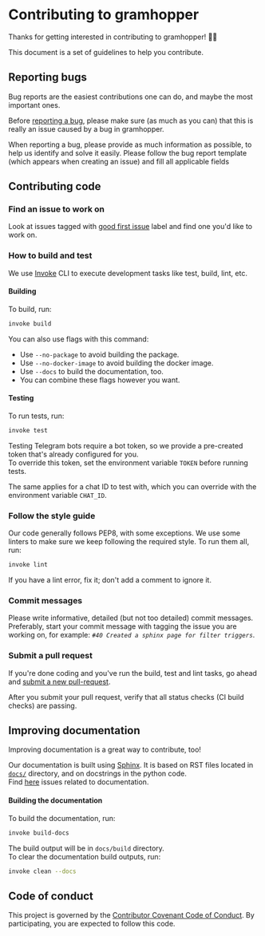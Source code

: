 # Contributing to gramhopper
Thanks for getting interested in contributing to gramhopper! :clap::clap:

This document is a set of guidelines to help you contribute.

## Reporting bugs
Bug reports are the easiest contributions one can do, and maybe the most important ones.

Before [reporting a bug](https://github.com/OrBin/gramhopper/issues/new), please make sure (as much as you can) that
this is really an issue caused by a bug in gramhopper.

When reporting a bug, please provide as much information as possible, to help us identify and solve it easily.
Please follow the bug report template (which appears when creating an issue) and fill all applicable fields

## Contributing code

### Find an issue to work on
Look at issues tagged with [good first issue](https://github.com/OrBin/gramhopper/issues?utf8=%E2%9C%93&q=is%3Aissue+is%3Aopen+label%3A%22good+first+issue%22+) label and find one you'd like to work on.

### How to build and test
We use [Invoke](http://docs.pyinvoke.org) CLI to execute development tasks like test, build, lint, etc.

#### Building
To build, run:
```bash
invoke build
```
You can also use flags with this command:
* Use `--no-package` to avoid building the package.
* Use `--no-docker-image` to avoid building the docker image.
* Use `--docs` to build the documentation, too.
* You can combine these flags however you want.

#### Testing
To run tests, run:
```bash
invoke test
```
Testing Telegram bots require a bot token, so we provide a pre-created token that's already configured for you.<br>
To override this token, set the environment variable `TOKEN` before running tests.

The same applies for a chat ID to test with, which you can override with the environment variable `CHAT_ID`.

### Follow the style guide
Our code generally follows PEP8, with some exceptions.
We use some linters to make sure we keep following the required style. To run them all, run:
```bash
invoke lint
```
If you have a lint error, fix it; don't add a comment to ignore it.

### Commit messages
Please write informative, detailed (but not too detailed) commit messages.
Preferably, start your commit message with tagging the issue you are working on, for example: *`#40 Created a sphinx page for filter triggers`*.

### Submit a pull request
If you're done coding and you've run the build, test and lint tasks, go ahead and [submit a new pull-request](https://github.com/OrBin/gramhopper/compare).

After you submit your pull request, verify that all status checks (CI build checks) are passing.

## Improving documentation
Improving documentation is a great way to contribute, too!

Our documentation is built using [Sphinx](http://www.sphinx-doc.org/).
It is based on RST files located in [`docs/`](https://github.com/OrBin/gramhopper/tree/dev/docs/source) directory, and on docstrings in the python code.<br>
Find [here](https://github.com/OrBin/gramhopper/issues?utf8=%E2%9C%93&q=is%3Aissue+is%3Aopen+label%3Adocumentation+) issues related to documentation.

#### Building the documentation
To build the documentation, run:
```bash
invoke build-docs
```
The build output will be in `docs/build` directory.<br>
To clear the documentation build outputs, run:
```bash
invoke clean --docs
```

## Code of conduct
This project is governed by the [Contributor Covenant Code of Conduct](CODE_OF_CONDUCT.md). By participating, you are expected to follow this code.
